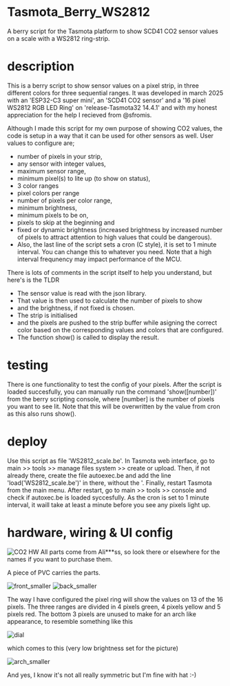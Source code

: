 # Tasmota_Berry_WS2812
A berry script for the Tasmota platform to show SCD41 CO2 sensor values on a scale with a WS2812 ring-strip.

# description
This is a berry script to show sensor values on a pixel strip, in three different colors for three sequential ranges. It was developed in march 2025 with an 'ESP32-C3 super mini', an 'SCD41 CO2 sensor' and a '16 pixel WS2812 RGB LED Ring' on 'release-Tasmota32 14.4.1' and with my honest appreciation for the help I recieved from @sfromis.

Although I made this script for my own purpose of showing CO2 values, the code is setup in a way that it can be used for other sensors as well. User values to configure are;
* number of pixels in your strip,
* any sensor with integer values,
* maximum sensor range,
* minimum pixel(s) to lite up (to show on status),
* 3 color ranges
* pixel colors per range
* number of pixels per color range,
* minimum brightness,
* minimum pixels to be on,
* pixels to skip at the beginning and
* fixed or dynamic brightness (increased brightness by increased number of pixels to attract attention to high values that could be dangerous).
* Also, the last line of the script sets a cron (C style), it is set to 1 minute interval. You can change this to whatever you need. Note that a high interval frequnency may impact performance of the MCU.

There is lots of comments in the script itself to help you understand, but here's is the TLDR
* The sensor value is read with the json library.
* That value is then used to calculate the number of pixels to show
* and the brightness, if not fixed is chosen.
* The strip is initialised
* and the pixels are pushed to the strip buffer while asigning the correct color based on the corresponding values and colors that are configured.
* The function show() is called to display the result.

# testing
There is one functionality to test the config of your pixels. After the script is loaded succesfully, you can manually run the command 'show([number])' from the berry scripting console, where [number] is the number of pixels you want to see lit. Note that this will be overwritten by the value from cron as this also runs show().

# deploy
Use this script as file 'WS2812_scale.be'. In Tasmota web interface, go to main >> tools >> manage files system >> create or upload. Then, if not already there, create the file autoexec.be and add the line 'load('WS2812_scale.be')' in there, without the '. Finally, restart Tasmota from the main menu. After restart, go to main >> tools >> console and check if autoxec.be is loaded syccesfully. As the cron is set to 1 minute interval, it waill take at least a minute before you see any pixels light up.

# hardware, wiring & UI config
![CO2 HW](https://github.com/user-attachments/assets/389de6d0-f899-42b8-9761-a223aa8f860a)
All parts come from Ali***ss, so look there or elsewhere for the names if you want to purchase them.

A piece of PVC carries the parts.

![front_smaller](https://github.com/user-attachments/assets/a63080fa-fd56-4773-ac3e-f7aece65f87e)
![back_smaller](https://github.com/user-attachments/assets/20205be8-7ac2-4d15-9790-9687afd44001)

The way I have configured the pixel ring will show the values on 13 of the 16 pixels. The three ranges are divided in 4 pixels green, 4 pixels yellow and 5 pixels red. The bottom 3 pixels are unused to make for an arch like appearance, to resemble something like this

![dial](https://github.com/user-attachments/assets/124b9f9e-2bc5-45b7-97e8-81ebd82bf347)

which comes to this (very low brightness set for the picture)

![arch_smaller](https://github.com/user-attachments/assets/57104d53-ef5a-4bc0-a8e7-451aab683f03)

And yes, I know it's not all really symmetric but I'm fine with hat :-)
